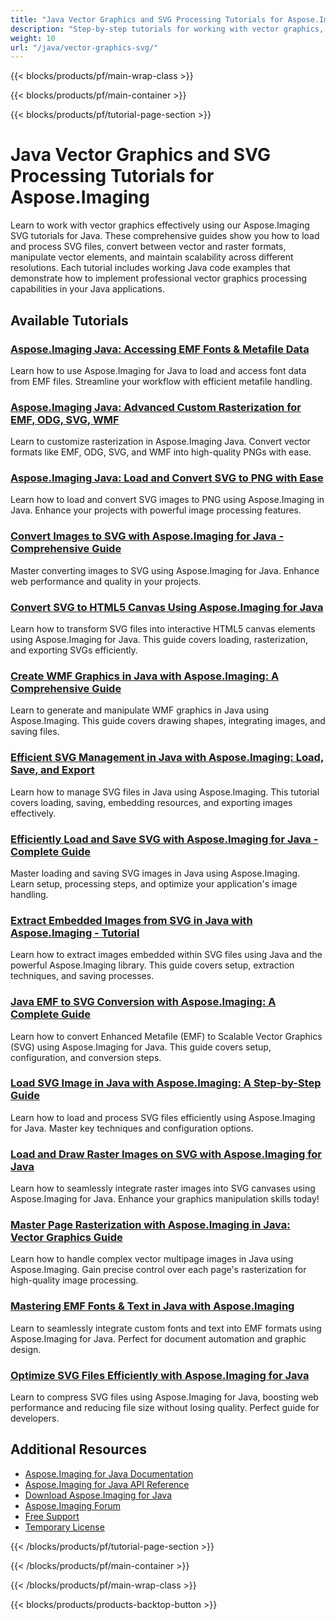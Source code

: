 ```yaml
---
title: "Java Vector Graphics and SVG Processing Tutorials for Aspose.Imaging"
description: "Step-by-step tutorials for working with vector graphics, SVG files, and scalable image formats using Aspose.Imaging for Java."
weight: 10
url: "/java/vector-graphics-svg/"
---
```


{{< blocks/products/pf/main-wrap-class >}}

{{< blocks/products/pf/main-container >}}

{{< blocks/products/pf/tutorial-page-section >}}
# Java Vector Graphics and SVG Processing Tutorials for Aspose.Imaging

Learn to work with vector graphics effectively using our Aspose.Imaging SVG tutorials for Java. These comprehensive guides show you how to load and process SVG files, convert between vector and raster formats, manipulate vector elements, and maintain scalability across different resolutions. Each tutorial includes working Java code examples that demonstrate how to implement professional vector graphics processing capabilities in your Java applications.

## Available Tutorials

### [Aspose.Imaging Java&#58; Accessing EMF Fonts & Metafile Data](./aspose-imaging-java-emf-font-access/)
Learn how to use Aspose.Imaging for Java to load and access font data from EMF files. Streamline your workflow with efficient metafile handling.

### [Aspose.Imaging Java&#58; Advanced Custom Rasterization for EMF, ODG, SVG, WMF](./aspose-imaging-java-custom-rasterization-techniques/)
Learn to customize rasterization in Aspose.Imaging Java. Convert vector formats like EMF, ODG, SVG, and WMF into high-quality PNGs with ease.

### [Aspose.Imaging Java&#58; Load and Convert SVG to PNG with Ease](./mastering-aspose-imaging-java-svg-load-convert/)
Learn how to load and convert SVG images to PNG using Aspose.Imaging in Java. Enhance your projects with powerful image processing features.

### [Convert Images to SVG with Aspose.Imaging for Java - Comprehensive Guide](./convert-images-svg-aspose-imaging-java/)
Master converting images to SVG using Aspose.Imaging for Java. Enhance web performance and quality in your projects.

### [Convert SVG to HTML5 Canvas Using Aspose.Imaging for Java](./svg-to-html5-canvas-aspose-imaging-java/)
Learn how to transform SVG files into interactive HTML5 canvas elements using Aspose.Imaging for Java. This guide covers loading, rasterization, and exporting SVGs efficiently.

### [Create WMF Graphics in Java with Aspose.Imaging&#58; A Comprehensive Guide](./create-wmf-graphics-aspose-imaging-java/)
Learn to generate and manipulate WMF graphics in Java using Aspose.Imaging. This guide covers drawing shapes, integrating images, and saving files.

### [Efficient SVG Management in Java with Aspose.Imaging&#58; Load, Save, and Export](./master-svg-handling-java-aspose-imaging/)
Learn how to manage SVG files in Java using Aspose.Imaging. This tutorial covers loading, saving, embedding resources, and exporting images effectively.

### [Efficiently Load and Save SVG with Aspose.Imaging for Java - Complete Guide](./aspose-imaging-java-svg-guide/)
Master loading and saving SVG images in Java using Aspose.Imaging. Learn setup, processing steps, and optimize your application's image handling.

### [Extract Embedded Images from SVG in Java with Aspose.Imaging - Tutorial](./extract-images-svg-java-aspose-imaging/)
Learn how to extract images embedded within SVG files using Java and the powerful Aspose.Imaging library. This guide covers setup, extraction techniques, and saving processes.

### [Java EMF to SVG Conversion with Aspose.Imaging&#58; A Complete Guide](./emf-to-svg-conversion-java-aspose-imaging/)
Learn how to convert Enhanced Metafile (EMF) to Scalable Vector Graphics (SVG) using Aspose.Imaging for Java. This guide covers setup, configuration, and conversion steps.

### [Load SVG Image in Java with Aspose.Imaging&#58; A Step-by-Step Guide](./load-svg-image-aspose-imaging-java/)
Learn how to load and process SVG files efficiently using Aspose.Imaging for Java. Master key techniques and configuration options.

### [Load and Draw Raster Images on SVG with Aspose.Imaging for Java](./load-draw-raster-images-svg-aspose-imaging-java/)
Learn how to seamlessly integrate raster images into SVG canvases using Aspose.Imaging for Java. Enhance your graphics manipulation skills today!

### [Master Page Rasterization with Aspose.Imaging in Java&#58; Vector Graphics Guide](./mastering-page-rasterization-aspose-imaging-java-guide/)
Learn how to handle complex vector multipage images in Java using Aspose.Imaging. Gain precise control over each page's rasterization for high-quality image processing.

### [Mastering EMF Fonts & Text in Java with Aspose.Imaging](./aspose-imaging-java-emf-fonts-text-guide/)
Learn to seamlessly integrate custom fonts and text into EMF formats using Aspose.Imaging for Java. Perfect for document automation and graphic design.

### [Optimize SVG Files Efficiently with Aspose.Imaging for Java](./compress-svg-aspose-imaging-java-guide/)
Learn to compress SVG files using Aspose.Imaging for Java, boosting web performance and reducing file size without losing quality. Perfect guide for developers.

## Additional Resources

- [Aspose.Imaging for Java Documentation](https://docs.aspose.com/imaging/java/)
- [Aspose.Imaging for Java API Reference](https://reference.aspose.com/imaging/java/)
- [Download Aspose.Imaging for Java](https://releases.aspose.com/imaging/java/)
- [Aspose.Imaging Forum](https://forum.aspose.com/c/imaging)
- [Free Support](https://forum.aspose.com/)
- [Temporary License](https://purchase.aspose.com/temporary-license/)

{{< /blocks/products/pf/tutorial-page-section >}}

{{< /blocks/products/pf/main-container >}}

{{< /blocks/products/pf/main-wrap-class >}}

{{< blocks/products/products-backtop-button >}}